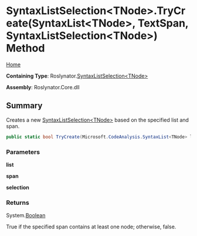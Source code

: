 # SyntaxListSelection\<TNode>\.TryCreate\(SyntaxList\<TNode>, TextSpan, SyntaxListSelection\<TNode>\) Method

[Home](../../../README.md)

**Containing Type**: Roslynator\.[SyntaxListSelection\<TNode>](../README.md)

**Assembly**: Roslynator\.Core\.dll

## Summary

Creates a new [SyntaxListSelection\<TNode>](../README.md) based on the specified list and span\.

```csharp
public static bool TryCreate(Microsoft.CodeAnalysis.SyntaxList<TNode> list, Microsoft.CodeAnalysis.Text.TextSpan span, out Roslynator.SyntaxListSelection<TNode> selection)
```

### Parameters

**list**

**span**

**selection**

### Returns

System\.[Boolean](https://docs.microsoft.com/en-us/dotnet/api/system.boolean)

True if the specified span contains at least one node; otherwise, false\.